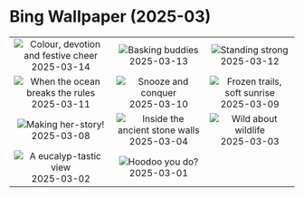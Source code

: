 # Bing Wallpaper (2025-03)

|  |  |  |
|:---:|:---:|:---:|
| ![](https://www.bing.com/th?id=OHR.NandgaonHoli_EN-IN5066984939_400x240.jpg "Colour, devotion and festive cheer") 2025-03-14 | ![](https://www.bing.com/th?id=OHR.GalapagosIguana_EN-IN4738596346_400x240.jpg "Basking buddies") 2025-03-13 | ![](https://www.bing.com/th?id=OHR.ChateauLoire_EN-IN9263169770_400x240.jpg "Standing strong") 2025-03-12 |
| ![](https://www.bing.com/th?id=OHR.NusaPenida_EN-IN9109539452_400x240.jpg "When the ocean breaks the rules") 2025-03-11 | ![](https://www.bing.com/th?id=OHR.NappingLion_EN-IN8916779409_400x240.jpg "Snooze and conquer") 2025-03-10 | ![](https://www.bing.com/th?id=OHR.KedarkanthaSummit_EN-IN0550105745_400x240.jpg "Frozen trails, soft sunrise") 2025-03-09 |
| ![](https://www.bing.com/th?id=OHR.FearlessWomen_EN-IN8449612154_400x240.jpg "Making her-story!") 2025-03-08 | ![](https://www.bing.com/th?id=OHR.CharminarInterior_EN-IN8277108319_400x240.jpg "Inside the ancient stone walls") 2025-03-04 | ![](https://www.bing.com/th?id=OHR.HornbillPair_EN-IN8859837972_400x240.jpg "Wild about wildlife") 2025-03-03 |
| ![](https://www.bing.com/th?id=OHR.EucalyptusForest_EN-IN9152358934_400x240.jpg "A eucalyp-tastic view") 2025-03-02 | ![](https://www.bing.com/th?id=OHR.BryceHoodoos_EN-IN9126700951_400x240.jpg "Hoodoo you do?") 2025-03-01 |  |
